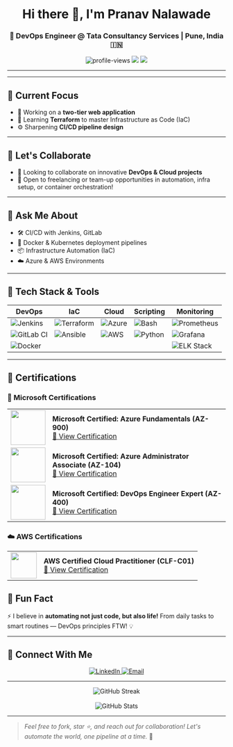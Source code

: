 <h1 align="center">Hi there 👋, I'm Pranav Nalawade</h1>
<h3 align="center">🚀 DevOps Engineer @ Tata Consultancy Services | Pune, India 🇮🇳</h3>

<p align="center">
  <img src="https://komarev.com/ghpvc/?username=pranav278&style=for-the-badge&color=blueviolet" alt="profile-views" />
  <img src="https://img.shields.io/github/followers/pranav-infrabuild?label=Follow&style=for-the-badge" />
  <img src="https://img.shields.io/badge/DevOps-Automation-orange?style=for-the-badge&logo=dev.to" />
</p>

---
---

## 🚀 Current Focus
- 🔧 Working on a **two-tier web application**
- 🌱 Learning **Terraform** to master Infrastructure as Code (IaC)
- ⚙️ Sharpening **CI/CD pipeline design**

---

## 🤝 Let's Collaborate
- 👯 Looking to collaborate on innovative **DevOps & Cloud projects**
- 🤝 Open to freelancing or team-up opportunities in automation, infra setup, or container orchestration!

---

## 💬 Ask Me About
- 🛠️ CI/CD with Jenkins, GitLab
- 🐳 Docker & Kubernetes deployment pipelines
- 📦 Infrastructure Automation (IaC)
- ☁️ Azure & AWS Environments

---

## 🔧 Tech Stack & Tools

| DevOps | IaC | Cloud | Scripting | Monitoring |
|--------|-----|--------|-----------|-------------|
| ![Jenkins](https://img.shields.io/badge/-Jenkins-black?style=for-the-badge&logo=jenkins) | ![Terraform](https://img.shields.io/badge/-Terraform-623CE4?style=for-the-badge&logo=terraform&logoColor=white) | ![Azure](https://img.shields.io/badge/-Azure-0078D4?style=for-the-badge&logo=microsoftazure&logoColor=white) | ![Bash](https://img.shields.io/badge/-Bash-4EAA25?style=for-the-badge&logo=gnubash&logoColor=white) | ![Prometheus](https://img.shields.io/badge/-Prometheus-E6522C?style=for-the-badge&logo=prometheus) |
| ![GitLab CI](https://img.shields.io/badge/-GitLab_CI-orange?style=for-the-badge&logo=gitlab) | ![Ansible](https://img.shields.io/badge/-Ansible-EE0000?style=for-the-badge&logo=ansible&logoColor=white) | ![AWS](https://img.shields.io/badge/-AWS-232F3E?style=for-the-badge&logo=amazonaws) | ![Python](https://img.shields.io/badge/-Python-3776AB?style=for-the-badge&logo=python&logoColor=white) | ![Grafana](https://img.shields.io/badge/-Grafana-F46800?style=for-the-badge&logo=grafana) |
| ![Docker](https://img.shields.io/badge/-Docker-2496ED?style=for-the-badge&logo=docker&logoColor=white) |  |  |  | ![ELK Stack](https://img.shields.io/badge/-ELK-005571?style=for-the-badge&logo=elasticstack) |

---

## 📜 Certifications
### 🏅 Microsoft Certifications
<table>
  <tr>
    <td><img src="https://learn.microsoft.com/en-us/media/learn/certification/badges/microsoft-certified-fundamentals-badge.svg" width="80"/></td>
    <td>
      <b>Microsoft Certified: Azure Fundamentals (AZ-900)</b><br>
      <a href="https://learn.microsoft.com/en-us/certifications/azure-fundamentals/">🔗 View Certification</a>
    </td>
  </tr>
  <tr>
    <td><img src="https://learn.microsoft.com/en-us/media/learn/certification/badges/microsoft-certified-associate-badge.svg" width="80"/></td>
    <td>
      <b>Microsoft Certified: Azure Administrator Associate (AZ-104)</b><br>
      <a href="https://learn.microsoft.com/en-us/certifications/azure-administrator/">🔗 View Certification</a>
    </td>
  </tr>
  <tr>
    <td><img src="https://learn.microsoft.com/en-us/media/learn/certification/badges/microsoft-certified-expert-badge.svg" width="80"/></td>
    <td>
      <b>Microsoft Certified: DevOps Engineer Expert (AZ-400)</b><br>
      <a href="https://learn.microsoft.com/en-us/certifications/devops-engineer/">🔗 View Certification</a>
    </td>
  </tr>
</table>

### ☁️ AWS Certifications

<table>
  <tr>
    <td><img src="https://img.icons8.com/color/96/amazon-web-services.png" width="60"/></td>
    <td>
      <b>AWS Certified Cloud Practitioner (CLF-C01)</b><br>
      <a href="https://aws.amazon.com/certification/certified-cloud-practitioner/">🔗 View Certification</a>
    </td>
  </tr>
</table>

## 🎉 Fun Fact

⚡ I believe in **automating not just code, but also life!** From daily tasks to smart routines — DevOps principles FTW! 💡

---

## 🔗 Connect With Me

<p align="center">
  <a href="https://www.linkedin.com/in/connect-pranav-nalawade" target="_blank">
    <img alt="LinkedIn" src="https://img.shields.io/badge/LinkedIn-blue?style=for-the-badge&logo=linkedin&logoColor=white" />
  </a>
  
  <a href="mailto:pranav@example.com" target="_blank">
    <img alt="Email" src="https://img.shields.io/badge/Email-Me-red?style=for-the-badge&logo=gmail&logoColor=white" />
  </a>
</p>

---

<p align="center">
  <img src="https://streak-stats.demolab.com?user=pranav-infrabuild&theme=tokyonight&date_format=M%20j%5B%2C%20Y%5D" alt="GitHub Streak" />
  <br><br>
  <img src="https://github-readme-stats.vercel.app/api?username=pranav-infrabuild&show_icons=true&theme=tokyonight" alt="GitHub Stats" />
</p>

---

> *Feel free to fork, star ⭐, and reach out for collaboration! Let's automate the world, one pipeline at a time.* 🚀
